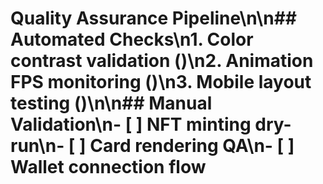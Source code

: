 # Quality Assurance Pipeline\n\n## Automated Checks\n1. Color contrast validation ()\n2. Animation FPS monitoring ()\n3. Mobile layout testing ()\n\n## Manual Validation\n- [ ] NFT minting dry-run\n- [ ] Card rendering QA\n- [ ] Wallet connection flow
